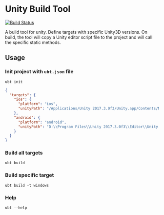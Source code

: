 # Unity Build Tool

[![Build Status](https://travis-ci.com/SamuelSchepp/unitybuildtool.svg?token=mPf4pp97WLfBs1nzWpsV&branch=master)](https://travis-ci.com/SamuelSchepp/unitybuildtool)

A build tool for unity. Define targets with specific Unity3D versions. On build, the tool will copy a Unity editor script file to the project and will call the specific static methods.

## Usage

### Init project with `ubt.json` file

`ubt init`

```json
{
  "targets": {
    "ios": {
      "platform": "ios",
      "unityPath": "/Applications/Unity 2017.3.0f3/Unity.app/Contents/MacOS/Unity"
    },
    "android": {
      "platform": "android",
      "unityPath": "D:\\Program Files\\Unity 2017.3.0f3\\Editor\\Unity.exe"
    }
  }
}
```

### Build all targets

`ubt build`

### Build specific target

`ubt build -t windows`

### Help

`ubt --help`